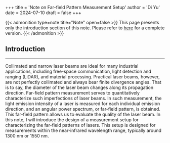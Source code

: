 +++
title = 'Note on Far-field Pattern Measurement Setup'
author = 'Di Yu'
date = 2024-07-10
draft = false
+++

{{< admonition type=note title="Note" open=false >}}
This page presents only the introduction section of this note. Please refer to [here](/posts/note-far-field-pattern-measurement/Note_far_field_pattern_measurement.pdf) for a complete version.
{{< /admonition >}}

## Introduction

---

Collimated and narrow laser beams are ideal for many industrial applications, including free-space communication, light detection and ranging (LiDAR), and material processing. Practical laser beams, however, are not perfectly collimated and always bear finite divergence angles. That is to say, the diameter of the laser beam changes along its propagation direction. Far-field pattern measurement serves to quantitatively characterize such imperfections of laser beams. In such measurement, the light emission intensity of a laser is measured for each individual emission direction, and an angular power spectrum, or far-field pattern, is obtained. This far-field pattern allows us to evaluate the quality of the laser beam. In this note, I will introduce the design of a measurement setup for characterizing the far-field patterns of lasers. This setup is designed for measurements within the near-infrared wavelength range, typically around 1300 nm or 1550 nm.